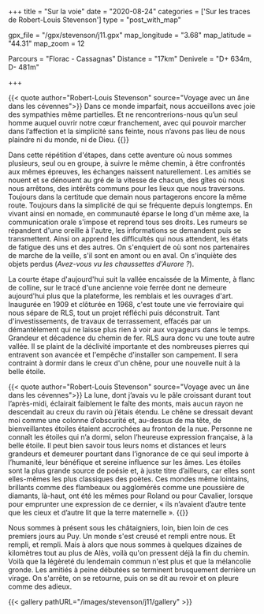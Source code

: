 +++
title = "Sur la voie"
date = "2020-08-24"
categories = ['Sur les traces de Robert-Louis Stevenson']
type = "post_with_map"

gpx_file = "/gpx/stevenson/j11.gpx"
map_longitude = "3.68"
map_latitude = "44.31"
map_zoom = 12

Parcours = "Florac - Cassagnas"
Distance = "17km"
Denivele = "D+ 634m, D- 481m"

+++

{{< quote author="Robert-Louis Stevenson" source="Voyage avec un âne dans les cévennes">}}
Dans ce monde imparfait, nous accueillons avec joie des sympathies même partielles. Et ne rencontrerions-nous qu’un seul homme auquel ouvrir notre cœur franchement, avec qui pouvoir marcher dans l’affection et la simplicité sans feinte, nous n’avons pas lieu de nous plaindre ni du monde, ni de Dieu.
{{</quote>}}

Dans cette répétition d'étapes, dans cette aventure où nous sommes plusieurs, seul ou en groupe, à suivre le même chemin, à être confrontés aux mêmes épreuves, les échanges naissent naturellement. Les amitiés se nouent et se dénouent au gré de la vitesse de chacun, des gîtes où nous nous arrêtons, des intérêts communs pour les lieux que nous traversons. Toujours dans la certitude que demain nous partagerons encore la même route. Toujours dans la simplicité de qui se fréquente depuis longtemps.
En vivant ainsi en nomade, en communauté éparse le long d'un même axe, la communication orale s'impose et reprend tous ses droits. Les rumeurs se répandent d'une oreille à l'autre, les informations se demandent puis se transmettent. Ainsi on apprend les difficultés qui nous attendent, les états de fatigue des uns et des autres. On s'enquiert de où sont nos partenaires de marche de la veille, s'il sont en amont ou en aval. On s'inquiète des objets perdus (_Avez-vous vu les chaussettes d'Aurore ?_).

La courte étape d'aujourd'hui suit la vallée encaissée de la Mimente, à flanc de colline, sur le tracé d'une ancienne voie ferrée dont ne demeure aujourd'hui plus que la plateforme, les remblais et les ouvrages d'art. Inaugurée en 1909 et clôturée en 1968, c'est toute une vie ferroviaire qui nous sépare de RLS, tout un projet réfléchi puis déconstruit. Tant d'investissements, de travaux de terrassement, effacés par un démantèlement qui ne laisse plus rien à voir aux voyageurs dans le temps. Grandeur et décadence du chemin de fer.
RLS aura donc vu une toute autre vallée. Il se plaint de la déclivité importante et des nombreuses pierres qui entravent son avancée et l'empêche d'installer son campement. Il sera contraint à dormir dans le creux d'un chêne, pour une nouvelle nuit à la belle étoile.

{{< quote author="Robert-Louis Stevenson" source="Voyage avec un âne dans les cévennes">}}
La lune, dont j’avais vu le pâle croissant durant tout l’après-midi, éclairait faiblement le faîte des monts, mais aucun rayon ne descendait au creux du ravin où j’étais étendu. Le chêne se dressait devant moi comme une colonne d’obscurité et, au-dessus de ma tête, de bienveillantes étoiles étaient accrochées au fronton de la nue. Personne ne connaît les étoiles qui n’a dormi, selon l’heureuse expression française, à la belle étoile. Il peut bien savoir tous leurs noms et distances et leurs grandeurs et demeurer pourtant dans l’ignorance de ce qui seul importe à l’humanité, leur bénéfique et sereine influence sur les âmes. Les étoiles sont la plus grande source de poésie et, à juste titre d’ailleurs, car elles sont elles-mêmes les plus classiques des poètes. Ces mondes même lointains, brillants comme des flambeaux ou agglomérés comme une poussière de diamants, là-haut, ont été les mêmes pour Roland ou pour Cavalier, lorsque pour emprunter une expression de ce dernier, « ils n’avaient d’autre tente que les cieux et d’autre lit que la terre maternelle ».
{{</quote>}}

Nous sommes à présent sous les châtaigniers, loin, bien loin de ces premiers jours au Puy. Un monde s'est creusé et rempli entre nous. Et rempli, et rempli. Mais à alors que nous sommes à quelques dizaines de kilomètres tout au plus de Alès, voilà qu'on pressent déjà la fin du chemin. Voilà que la légèreté du lendemain commun n'est plus et que la mélancolie gronde. Les amitiés à peine débutées se terminent brusquement derrière un virage. On s'arrête, on se retourne, puis on se dit au revoir et on pleure comme des adieux.



{{< gallery pathURL="/images/stevenson/j11/gallery" >}}
